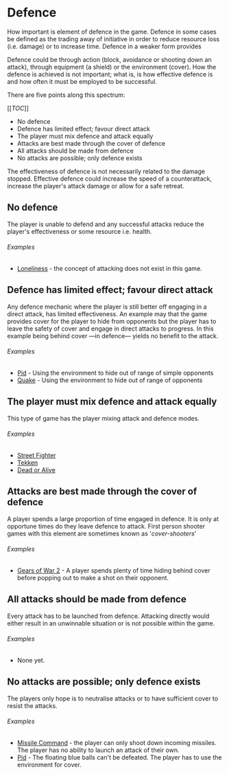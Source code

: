 # Defence
How important is element of defence in the game. Defence in some cases be defined as the trading away of initiative in order to reduce resource loss (i.e. damage) or to increase time. Defence in a weaker form provides

Defence could be through action (block, avoidance or shooting down an attack), through equipment (a shield) or the environment (cover). How the defence is achieved is not important; what is, is how effective defence is and how often it must be employed to be successful.

There are five points along this spectrum:

[[_TOC_]]
- No defence
- Defence has limited effect; favour direct attack
- The player must mix defence and attack equally
- Attacks are best made through the cover of defence
- All attacks should be made from defence
- No attacks are possible; only defence exists

The effectiveness of defence is not necessarily related to the damage stopped. Effective defence could increase the speed of a counterattack, increase the player's attack damage or allow for a safe retreat.

## No defence
The player is unable to defend and any successful attacks reduce the player's effectiveness or some resource i.e. health.

###### Examples
- [Loneliness](/games/loneliness) - the concept of attacking does not exist in this game.

## Defence has limited effect; favour direct attack
Any defence mechanic where the player is still better off engaging in a direct attack, has limited effectiveness. An example may that the game provides cover for the player to hide from opponents but the player has to leave the safety of cover and engage in direct attacks to progress. In this example being behind cover &mdash;in defence&mdash; yields no benefit to the attack.

###### Examples
- [Pid](/games/pid) - Using the environment to hide out of range of simple opponents
- [Quake](/games/quake) - Using the environment to hide out of range of opponents

## The player must mix defence and attack equally
This type of game has the player mixing attack and defence modes. 

###### Examples
- [Street Fighter](/games/street-fighter)
- [Tekken](/games/tekken)
- [Dead or Alive](/games/dead-or-alive)

## Attacks are best made through the cover of defence
A player spends a large proportion of time engaged in defence. It is only at opportune times do they leave defence to attack. First person shooter games with this element are sometimes known as '*cover-shooters*'

###### Examples
- [Gears of War 2](/games/gears-of-war-2) - A player spends plenty of time hiding behind cover before popping out to make a shot on their opponent.

## All attacks should be made from defence
Every attack has to be launched from defence. Attacking directly would either result in an unwinnable situation or is not possible within the game.

###### Examples
- None yet.

## No attacks are possible; only defence exists
The players only hope is to neutralise attacks or to have sufficient cover to resist the attacks.

###### Examples
- [Missile Command](/games/missile-command) - the player can only shoot down incoming missiles. The player has no ability to launch an attack of their own.
- [Pid](/games/pid) - The floating blue balls can't be defeated. The player has to use the environment for cover.